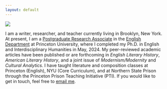 ```yaml
---
layout: default
---
```


![](https://www.fedorkarmanov.com/fk_small.jpeg)


I am a writer, researcher, and teacher currently living in Brooklyn, New York. At present, I am a [Postgraduate Research Associate](https://english.princeton.edu/people/fedor-karmanov) in the [English Department](https://english.princeton.edu/) at Princeton University, where I completed my Ph.D. in English and Interdisciplinary Humanities in May, 2024. My peer-reviewed academic articles have been published or are forthcoming in _English Literary History_, _American Literary History_, and a joint issue of _Modernism/Modernity_ and _Cultural Analytics_. I have taught literature and composition classes at Princeton (English), NYU (Core Curriculum), and at Northern State Prison through the Princeton Prison Teaching Initiative (PTI). If you would like to get in touch, feel free to [email me](mailto:karmanov@princeton.edu).